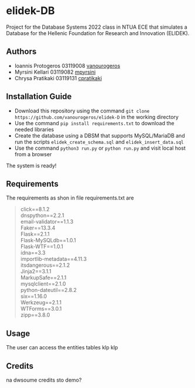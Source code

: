 # elidek-DB
Project for the Database Systems 2022 class in NTUA ECE that simulates a Database for the Hellenic Foundation for Research and Innovation (ELIDEK). 

## Authors
- Ioannis Protogeros  03119008 [vanourogeros](https://github.com/vanourogeros)
- Myrsini Kellari     03119082 [mpyrsini](https://github.com/mpyrsini)
- Chrysa Pratikaki    03119131 [cpratikaki](https://github.com/cpratikaki)

## Installation Guide
- Download this repository using the command `git clone https://github.com/vanourogeros/elidek-D`
in the working directory
- Use the command `pip install requirements.txt` to download the needed libraries
- Create the database using a DBSM that supports MySQL/MariaDB and run the scripts `elidek_create_schema.sql` and `elidek_insert_data.sql`
- Use the command `python3 run.py` or `python run.py` and visit local host from a browser

The system is ready!

## Requirements
The requirements as shon in file requirements.txt are
>click==8.1.2 <br>
>dnspython==2.2.1<br>
>email-validator==1.1.3<br>
>Faker==13.3.4<br>
>Flask==2.1.1<br>
>Flask-MySQLdb==1.0.1<br>
>Flask-WTF==1.0.1<br>
>idna==3.3<br>
>importlib-metadata==4.11.3<br>
>itsdangerous==2.1.2<br>
>Jinja2==3.1.1<br>
>MarkupSafe==2.1.1<br>
>mysqlclient==2.1.0<br>
>python-dateutil==2.8.2<br>
>six==1.16.0<br>
>Werkzeug==2.1.1<br>
>WTForms==3.0.1<br>
>zipp==3.8.0

## Usage
The user can access the entities tables klp klp

## Credits
na dwsoume credits sto demo?
